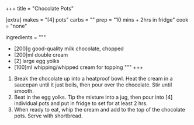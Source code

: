 +++
title = "Chocolate Pots"

[extra]
makes = "[4] pots"
carbs = ""
prep = "10 mins + 2hrs in fridge"
cook = "none"

ingredients = """
- [200]g good-quality milk chocolate, chopped
- [200]ml double cream
- [2] large egg yolks
- [100]ml whipping/whipped cream for topping
"""
+++

1. Break the chocolate up into a heatproof bowl. Heat the cream in a saucepan until it just boils, then pour over the chocolate. Stir until smooth.
1. Beat in the egg yolks. Tip the mixture into a jug, then pour into [4] individual pots and put in fridge to set for at least 2 hrs.
1. When ready to eat, whip the cream and add to the top of the chocolate pots. Serve with shortbread.
